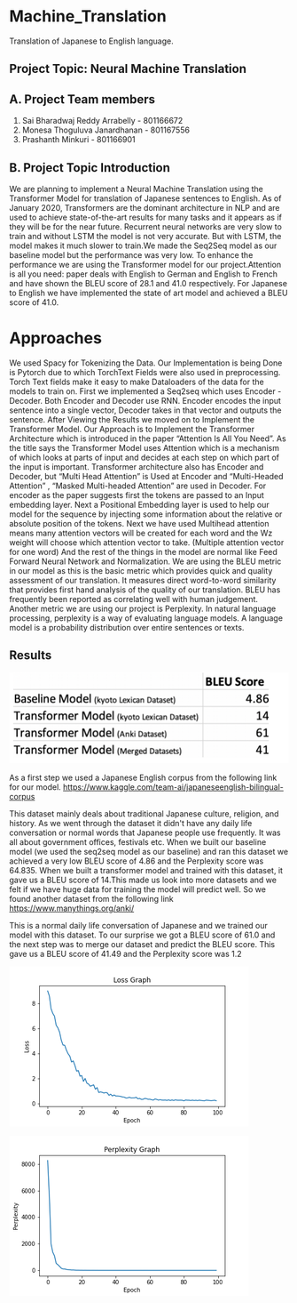 # Machine_Translation
Translation of Japanese to English language. 

## Project Topic: Neural Machine Translation

## A. Project Team members

1. Sai Bharadwaj Reddy Arrabelly - 801166672
2. Monesa Thoguluva Janardhanan - 801167556
3. Prashanth Minkuri - 801166901

## B. Project Topic Introduction
We are planning to implement a Neural Machine Translation using the Transformer Model for
translation of Japanese sentences to English. As of January 2020, Transformers are the dominant
architecture in NLP and are used to achieve state-of-the-art results for many tasks and it appears
as if they will be for the near future.
Recurrent neural networks are very slow to train and without LSTM the model is not very
accurate. But with LSTM, the model makes it much slower to train.We made the Seq2Seq model
as our baseline model but the performance was very low. To enhance the performance we are
using the Transformer model for our project.Attention is all you need: paper deals with English
to German and English to French and have shown the BLEU score of 28.1 and 41.0 respectively.
For Japanese to English we have implemented the state of art model and achieved a BLEU score
of 41.0.


# Approaches

We used Spacy for Tokenizing the Data. Our Implementation is being Done is Pytorch due to which TorchText Fields were also used in preprocessing. Torch Text fields make it easy to make Dataloaders of the data for the models to train on.
First we implemented a Seq2seq which uses Encoder - Decoder. Both Encoder and Decoder use RNN. Encoder encodes the input sentence into a single vector, Decoder takes in that vector and outputs the sentence. After Viewing the Results we moved on to Implement the Transformer Model. Our Approach is to Implement the Transformer Architecture which is introduced in the paper
“Attention Is All You Need”. As the title says the Transformer Model uses Attention which is a mechanism of which looks at parts of input and decides at each step on which part of the input is important. Transformer architecture also has Encoder and Decoder, but “Multi Head Attention” is Used at Encoder and “Multi-Headed Attention” , “Masked Multi-headed Attention” are used in Decoder.
For encoder as the paper suggests first the tokens are passed to an Input embedding layer. Next a Positional Embedding layer is used to help our model for the sequence by injecting some information about the relative or absolute position of the tokens. Next we have used Multihead attention means many attention vectors will be created for each word and the Wz weight will choose which attention vector to take. (Multiple attention vector for one word) And the rest of the things in the model are normal like Feed Forward Neural Network and Normalization. We are using the BLEU metric in our model as this is the basic metric which provides quick and
quality assessment of our translation. It measures direct word-to-word similarity that provides first hand analysis of the quality of our translation. BLEU has frequently been reported as correlating well with human judgement. Another metric we are using our project is Perplexity. 
In natural language processing, perplexity is a way of evaluating language models. A language model is a probability distribution over entire sentences or texts.

## Results

![Results](images/results.PNG)

As a first step we used a Japanese English corpus from the following link for our model.
https://www.kaggle.com/team-ai/japaneseenglish-bilingual-corpus


This dataset mainly deals about traditional Japanese culture, religion, and history. As we went through the dataset it didn't have any daily life conversation or normal words that Japanese
people use frequently. It was all about government offices, festivals etc. When we built our baseline model (we used the seq2seq model as our baseline) and ran this dataset we achieved
a very low BLEU score of 4.86 and the Perplexity score was 64.835. When we built a
transformer model and trained with this dataset, it gave us a BLEU score of 14.This made us look into more datasets and we felt if we have huge data for training the model will predict
well. So we found another dataset from the following link
https://www.manythings.org/anki/


This is a normal daily life conversation of Japanese and we trained our model with this dataset.
To our surprise we got a BLEU score of 61.0 and the next step was to merge our dataset and
predict the BLEU score. This gave us a BLEU score of 41.49 and the Perplexity score was 1.2

![LOSS](images/loss.png)


![PERPLEXITY](images/Perplexity.png)




